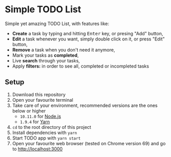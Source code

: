 # Simple TODO List

Simple yet amazing TODO List, with features like:

- __Create__ a task by typing and hitting <kbd>Enter</kbd> key, or presing "Add" button,
- __Edit__ a task whenever you want, simply double click on it, or press "Edit" button,
- __Remove__ a task when you don't need it anymore,
- Mark your tasks as __completed__,
- Live __search__ through your tasks,
- Apply __filters:__ in order to see all, completed or incompleted tasks


## Setup

1. Download this repository
2. Open your favourite terminal
3. Take care of your environment, recommended versions are the ones below or higher
    - `10.11.0` for [Node.js](https://nodejs.org/en/)
    - `1.9.4` for [Yarn](https://yarnpkg.com/lang/en/docs/install/)
4. `cd` to the root directory of this project
5. Install dependencies with `yarn`
6. Start TODO app with `yarn start`
7. Open your favourite web browser (tested on Chrome version 69) and go to [http://localhost:3000](http://localhost:3000)
